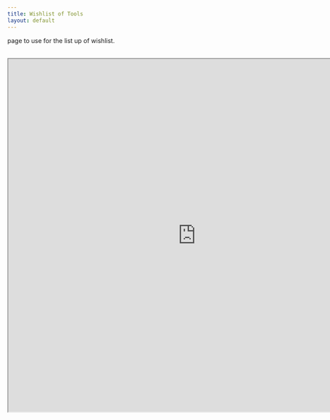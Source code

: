 ```yaml
---
title: Wishlist of Tools
layout: default
---
```


page to use for the list up of wishlist.  
<br>

<iframe src="https://docs.google.com/spreadsheets/d/1T30do_HLOBEJS0LjkEm5b_Ct_NY2kkcVx-2jOxqG7o4/pubhtml?gid=100947017&amp;single=true&amp;widget=true&amp;headers=false" width="850" height="800"></iframe>
